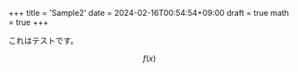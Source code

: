+++
title = 'Sample2'
date = 2024-02-16T00:54:54+09:00
draft = true
math = true
+++

これはテストです。

$$
f(x)
$$